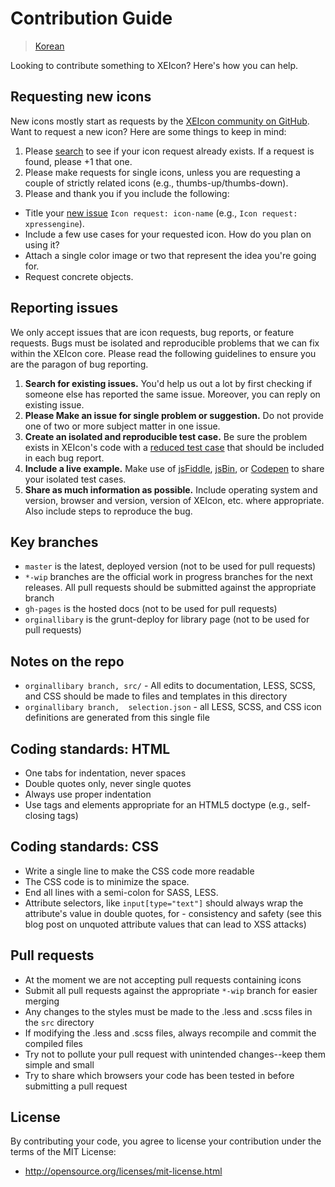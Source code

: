 # Contribution Guide

> [Korean](/CONTRIBUTING_kor.md)

Looking to contribute something to XEIcon? Here's how you can help.

## Requesting new icons

New icons mostly start as requests by the [XEIcon community on GitHub](../../issues). Want to request a new icon? Here are some things to keep in mind:

1. Please [search](../../search?type=Issues) to see if your icon request already exists. If a request is found, please +1 that one.
2. Please make requests for single icons, unless you are requesting a couple of strictly related icons (e.g., thumbs-up/thumbs-down).
3. Please and thank you if you include the following:

- Title your [new issue](../../issues/new?title=Icon%20Request:%20icon-) `Icon request: icon-name` (e.g., `Icon request: xpressengine`).
- Include a few use cases for your requested icon. How do you plan on using it?
- Attach a single color image or two that represent the idea you're going for.
- Request concrete objects.

## Reporting issues

We only accept issues that are icon requests, bug reports, or feature requests. Bugs must be isolated and reproducible problems that we can fix within the XEIcon core. Please read the following guidelines to ensure you are the paragon of bug reporting.

1. **Search for existing issues.** You'd help us out a lot by first checking if someone else has reported the same issue. Moreover, you can reply on existing issue.
2. **Please Make an issue for single problem or suggestion.** Do not provide one of two or more subject matter in one issue.
3. **Create an isolated and reproducible test case.** Be sure the problem exists in XEIcon's code with a [reduced test case](http://css-tricks.com/reduced-test-cases/) that should be included in each bug report.
4. **Include a live example.** Make use of [jsFiddle](http://jsfiddle.net/), [jsBin](http://jsbin.com/), or [Codepen](http://codepen.io/) to share your isolated test cases.
5. **Share as much information as possible.** Include operating system and version, browser and version, version of XEIcon, etc. where appropriate. Also include steps to reproduce the bug.

## Key branches

- `master` is the latest, deployed version (not to be used for pull requests)
- `*-wip` branches are the official work in progress branches for the next releases. All pull requests should be submitted against the appropriate branch
- `gh-pages` is the hosted docs (not to be used for pull requests)
- `orginallibary` is the grunt-deploy for library page (not to be used for pull requests)

## Notes on the repo

- `orginallibary branch, src/` - All edits to documentation, LESS, SCSS, and CSS should be made to files and templates in this directory
- `orginallibary branch,  selection.json` - all LESS, SCSS, and CSS icon definitions are generated from this single file

## Coding standards: HTML

- One tabs for indentation, never spaces
- Double quotes only, never single quotes
- Always use proper indentation
- Use tags and elements appropriate for an HTML5 doctype (e.g., self-closing tags)

## Coding standards: CSS

- Write a single line to make the CSS code more readable
- The CSS code is to minimize the space.
- End all lines with a semi-colon for SASS, LESS.
- Attribute selectors, like `input[type="text"]` should always wrap the attribute's value in double quotes, for - consistency and safety (see this blog post on unquoted attribute values that can lead to XSS attacks)

## Pull requests

- At the moment we are not accepting pull requests containing icons
- Submit all pull requests against the appropriate `*-wip` branch for easier merging
- Any changes to the styles must be made to the .less and .scss files in the `src` directory
- If modifying the .less and .scss files, always recompile and commit the compiled files
- Try not to pollute your pull request with unintended changes--keep them simple and small
- Try to share which browsers your code has been tested in before submitting a pull request

## License

By contributing your code, you agree to license your contribution under the terms of the MIT License:

- http://opensource.org/licenses/mit-license.html
